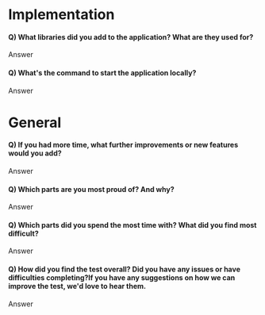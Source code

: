 # **Implementation**
#### **Q) What libraries did you add to the application? What are they used for?**
Answer

#### **Q) What's the command to start the application locally?**
Answer



# **General**
#### **Q) If you had more time, what further improvements or new features would you add?**
Answer

#### **Q) Which parts are you most proud of? And why?**
Answer

#### **Q) Which parts did you spend the most time with? What did you find most difficult?**
Answer

#### **Q) How did you find the test overall? Did you have any issues or have difficulties completing?If you have any suggestions on how we can improve the test, we'd love to hear them.**
Answer
